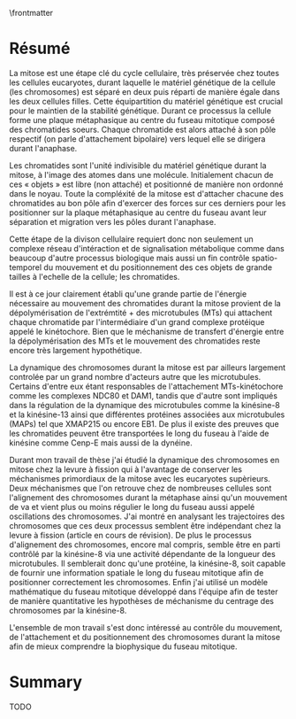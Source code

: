 \frontmatter

# Résumé

La mitose est une étape clé du cycle cellulaire, très préservée chez toutes les cellules eucaryotes, durant laquelle le matériel génétique de la cellule (les chromosomes) est séparé en deux puis réparti de manière égale dans les deux cellules filles. Cette équipartition du matériel génétique est crucial pour le maintien de la stabilité génétique. Durant ce processus la cellule forme une plaque métaphasique au centre du fuseau mitotique composé des chromatides soeurs. Chaque chromatide est alors attaché à son pôle respectif (on parle d'attachement bipolaire) vers lequel elle se dirigera durant l'anaphase.

Les chromatides sont l'unité indivisible du matériel génétique durant la mitose, à l'image des atomes dans une molécule. Initialement chacun de ces « objets » est libre (non attaché) et positionné de manière non ordonné dans le noyau. Toute la compléxité de la mitose est d'attacher chacune des chromatides au bon pôle afin d'exercer des forces sur ces derniers pour les positionner sur la plaque métaphasique au centre du fuseau avant leur séparation et migration vers les pôles durant l'anaphase.

Cette étape de la divison cellulaire requiert donc non seulement un complexe réseau d'intéraction et de signalisation métabolique comme dans beaucoup d'autre processus biologique mais aussi un fin contrôle spatio-temporel du mouvement et du positionnement des ces objets de grande tailles à l'echelle de la cellule; les chromatides.

Il est à ce jour clairement établi qu'une grande partie de l'énergie nécessaire au mouvement des chromatides durant la mitose provient de la dépolymérisation de l'extrémtité + des microtubules (MTs) qui attachent chaque chromatide par l'intermédiaire d'un grand complexe protéique appelé le kinétochore. Bien que le méchanisme de transfert d'énergie entre la dépolymérisation des MTs et le mouvement des chromatides reste encore très largement hypothétique.

La dynamique des chromosomes durant la mitose est par ailleurs largement controlée par un grand nombre d'acteurs autre que les microtubules. Certains d'entre eux étant responsables de l'attachement MTs-kinétochore comme les complexes NDC80 et DAM1, tandis que d'autre sont impliqués dans la régulation de la dynamique des microtubules comme la kinésine-8 et la kinésine-13 ainsi que différentes protéines associées aux microtubules (MAPs) tel que XMAP215 ou encore EB1. De plus il existe des preuves que les chromatides peuvent être transportées le long du fuseau à l'aide de kinésine comme Cenp-E mais aussi de la dynéine.

Durant mon travail de thèse j'ai étudié la dynamique des chromosomes en mitose chez la levure à fission qui à l'avantage de conserver les méchanismes primordiaux de la mitose avec les eucaryotes supèrieurs. Deux méchanismes que l'on retrouve chez de nombreuses cellules sont l'alignement des chromosomes durant la métaphase ainsi qu'un mouvement de va et vient plus ou moins régulier le long du fuseau aussi appelé oscillations des chromosomes. J'ai montré en analysant les trajectoires des chromosomes que ces deux processus semblent être indépendant chez la levure à fission (article en cours de révision). De plus le processus d'alignement des chromosomes, encore mal compris, semble être en parti contrôlé par la kinésine-8 via une activité dépendante de la longueur des microtubules. Il semblerait donc qu'une protéine, la kinésine-8, soit capable de fournir une information spatiale le long du fuseau mitotique afin de positionner correctement les chromosomes. Enfin j'ai utilisé un modèle mathématique du fuseau mitotique développé dans l'équipe afin de tester de manière quantitative les hypothèses de méchanisme du centrage des chromosomes par la kinésine-8.

L'ensemble de mon travail s'est donc intéressé au contrôle du mouvement, de l'attachement et du positionnement des chromosomes durant la mitose afin de mieux comprendre la biophysique du fuseau mitotique.

# Summary

TODO
